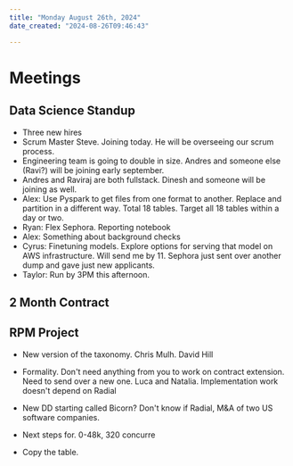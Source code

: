 ```yaml
---
title: "Monday August 26th, 2024"
date_created: "2024-08-26T09:46:43"

---
```


# Meetings
## Data Science Standup
- Three new hires
- Scrum Master Steve. Joining today. He will be overseeing our scrum process.
- Engineering team is going to double in size. Andres and someone else (Ravi?) will be joining early september. 
- Andres and Raviraj are both fullstack. Dinesh and someone will be joining as well. 
- Alex: Use Pyspark to get files from one format to another. Replace and partition in a different way. Total 18 tables. Target all 18 tables within a day or two. 
- Ryan: Flex Sephora. Reporting notebook
- Alex: Something about background checks
- Cyrus: Finetuning models. Explore options for serving that model on AWS infrastructure. Will send me by 11. Sephora just sent over another dump and gave just new applicants. 
- Taylor: Run by 3PM this afternoon. 

## 2 Month Contract

## RPM Project
- New version of the taxonomy. Chris Mulh. David Hill
- Formality. Don't need anything from you to work on contract extension. Need to send over a new one. Luca and Natalia. Implementation work doesn't depend on Radial
- New DD starting called Bicorn? Don't know if Radial, M&A of two US software companies.

- Next steps for. 0-48k, 320 concurre
- Copy the table. 
